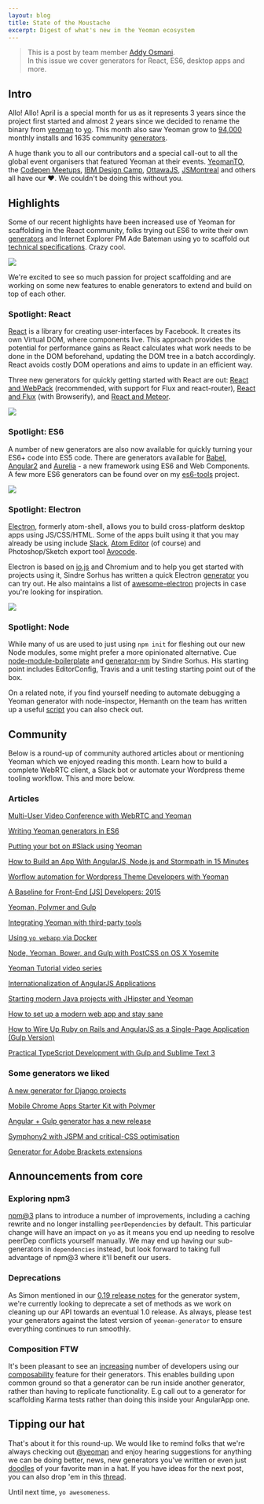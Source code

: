 ```yaml
---
layout: blog
title: State of the Moustache
excerpt: Digest of what's new in the Yeoman ecosystem
---
```


> This is a post by team member [Addy Osmani](https://github.com/addyosmani). <br>In this issue we cover generators for React, ES6, desktop apps and more.

## Intro

Allo! Allo! April is a special month for us as it represents 3 years since the project first started and almost 2 years since we decided to rename the binary from [yeoman](github.com/yeoman/yeoman) to [yo](github.com/yeoman/yo). This month also saw Yeoman grow to [94,000](npmjs.com/package/yo) monthly installs and 1635 community [generators](http://yeoman.io/generators/).

A huge thank you to all our contributors and a special call-out to all the global event organisers that featured Yeoman at their events. [YeomanTO](https://twitter.com/YeomanTO), the [Codepen Meetups](https://twitter.com/Smartass_io/status/580501962527010816), [IBM Design Camp](https://twitter.com/kevinSuttle/status/568811512938127361), [OttawaJS](https://twitter.com/solanojuan/status/575807587095990272), [JSMontreal](https://twitter.com/jsmontreal) and others all have our ❤. We couldn't be doing this without you.

## Highlights

Some of our recent highlights have been increased use of Yeoman for scaffolding in the React community, folks trying out ES6 to write their own [generators](http://mammal.io/articles/yeoman-generators-es6) and Internet Explorer PM Ade Bateman using yo to scaffold out [technical specifications](http://adrianba.net/archive/2015/03/14/using-yeoman-to-start-writing-technical-specifications-with-respec.aspx). Crazy cool.

![](/assets/img/blog/april-es6.png)

We're excited to see so much passion for project scaffolding and are working on some new features to enable generators to extend and build on top of each other.

### Spotlight: React

[React](http://reactjs.com) is a library for creating user-interfaces by Facebook. It creates its own Virtual DOM, where components live. This approach provides the potential for performance gains as React calculates what work needs to be done in the DOM beforehand, updating the DOM tree in a batch accordingly. React avoids costly DOM operations and aims to update in an efficient way.

Three new generators for quickly getting started with React are out: [React and WebPack](https://github.com/newtriks/generator-react-webpack) (recommended, with support for Flux and react-router), [React and Flux](https://github.com/banderson/generator-flux-react) (with Browserify), and [React and Meteor](https://github.com/payner35/generator-meteor-react).

![](/assets/img/blog/april-react.png)


### Spotlight: ES6

A number of new generators are also now available for quickly turning your ES6+ code into ES5 code. There are generators available for [Babel](https://github.com/thejameskyle/generator-es6-library-boilerplate), [Angular2](https://github.com/swirlycheetah/generator-angular2) and [Aurelia](https://github.com/zewa666/generator-aurelia) - a new framework using ES6 and Web Components. A few more ES6 generators can be found over on my [es6-tools](https://github.com/addyosmani/es6-tools#code-generation) project.

![](/assets/img/blog/april-es62.png)

### Spotlight: Electron

[Electron](http://electron.atom.io/), formerly atom-shell, allows you to build cross-platform desktop apps using JS/CSS/HTML. Some of the apps built using it that you may already be using include [Slack](https://slack.com/), [Atom Editor](https://atom.io) (of course) and Photoshop/Sketch export tool [Avocode](http://avocode.com/).

Electron is based on [io.js](http://iojs.org/) and Chromium and to help you get started with projects using it, Sindre Sorhus has written a quick Electron [generator](https://github.com/sindresorhus/generator-electron) you can try out. He also maintains a list of [awesome-electron](https://github.com/sindresorhus/awesome-electron) projects in case you're looking for inspiration.

![](/assets/img/blog/april-electron.png)

### Spotlight: Node

While many of us are used to just using `npm init` for fleshing out our new Node modules, some might prefer a more opinionated alternative.  Cue [node-module-boilerplate](https://github.com/sindresorhus/node-module-boilerplate) and [generator-nm](https://github.com/sindresorhus/generator-nm) by Sindre Sorhus. His starting point includes EditorConfig, Travis and a unit testing starting point out of the box. 

On a related note, if you find yourself needing to automate debugging a Yeoman generator with node-inspector, Hemanth on the team has written up a useful [script](https://github.com/hemanth/debug-yeoman-generator) you can also check out.

## Community

Below is a round-up of community authored articles about or mentioning Yeoman which we enjoyed reading this month. Learn how to build a complete WebRTC client, a Slack bot or automate your Wordpress theme tooling workflow. This and more below.

### Articles

[Multi-User Video Conference with WebRTC and Yeoman](http://blog.mgechev.com/2014/12/26/multi-user-video-conference-webrtc-angularjs-yeoman)

[Writing Yeoman generators in ES6](http://mammal.io/articles/yeoman-generators-es6)

[Putting your bot on #Slack using Yeoman](http://blog.pandorabots.com/putting-your-bot-on-slack/)

[How to Build an App With AngularJS, Node.js and Stormpath in 15 Minutes](https://stormpath.com/blog/angular-node-15-minutes)

[Worflow automation for Wordpress Theme Developers with Yeoman](https://speakerdeck.com/artificermil/front-end-workflow-automation-for-wordpress-theme-and-plugin-development)

[A Baseline for Front-End \[JS\] Developers: 2015](http://rmurphey.com/blog/2015/03/23/a-baseline-for-front-end-developers-2015)

[Yeoman, Polymer and Gulp](http://robdodson.me/yeoman-polymer-and-gulp)

[Integrating Yeoman with third-party tools](http://yeoman.io/authoring/integrating-yeoman.html)

[Using `yo webapp` via Docker](https://asciinema.org/a/13240)

[Node, Yeoman, Bower, and Gulp with PostCSS on OS X Yosemite](http://itmustbe.com/code/2015/04/04/node-yeoman-bower-gulp-postcss-os-x-yosemite/)

[Yeoman Tutorial video series](https://youtube.com/watch?list=PLpP9FLMkNf54AFwvRgYb8KMbKCaqqopsl&v=bqTLJi086Po)

[Internationalization of AngularJS Applications](https://scotch.io/tutorials/internationalization-of-angularjs-applications)

[Starting modern Java projects with JHipster and Yeoman](http://www.drissamri.be/blog/technology/starting-modern-java-project-with-jhipster/)

[How to set up a modern web app and stay sane](http://khmylov.com/blog/2015/02/build-web-app-and-survive/)

[How to Wire Up Ruby on Rails and AngularJS as a Single-Page Application (Gulp Version)](http://angularonrails.com/how-to-wire-up-ruby-on-rails-and-angularjs-as-a-single-page-application-gulp-version/?utm_medium=email&utm_source=rubyweekly)

[Practical TypeScript Development with Gulp and Sublime Text 3](https://airpair.com/typescript/posts/typescript-development-with-gulp-and-sublime-text?utm_medium=email&utm_source=javascriptweekly)

### Some generators we liked

[A new generator for Django projects](http://axiacore.github.io/generator-django-axiacore/)

[Mobile Chrome Apps Starter Kit with Polymer](https://github.com/ragingwind/mobile-chrome-apps-starter-kit)

[Angular + Gulp generator has a new release](https://github.com/Swiip/generator-gulp-angular/releases)

[Symphony2 with JSPM and critical-CSS optimisation](https://github.com/bezoerb/generator-grunt-symfony)

[Generator for Adobe Brackets extensions](https://github.com/sixertoy/generator-brackextension)

## Announcements from core

### Exploring npm3

[npm@3](https://github.com/npm/npm/wiki/Roadmap) plans to introduce a number of improvements, including a caching rewrite and no longer installing `peerDependencies` by default. This particular change will have an impact on `yo` as it means you end up needing to resolve peerDep conflicts yourself manually. We may end up having our sub-generators in `dependencies` instead, but look forward to taking full advantage of npm@3 where it'll benefit our users.

### Deprecations

As Simon mentioned in our [0.19 release notes](https://github.com/yeoman/generator/releases/tag/v0.19.0) for the generator system, we're currently looking to deprecate a set of methods as we work on cleaning up our API towards an eventual 1.0 release. As always, please test your generators against the latest version of `yeoman-generator` to ensure everything continues to run smoothly.

### Composition FTW

It's been pleasant to see an [increasing](https://twitter.com/tomwayson/status/588564830665084930) number of developers using our [composability](http://yeoman.io/authoring/composability.html) feature for their generators. This enables building upon common ground so that a generator can be run inside another generator, rather than having to replicate functionality. E.g call out to a generator for scaffolding Karma tests rather than doing this inside your AngularApp one.

## Tipping our hat

That's about it for this round-up. We would like to remind folks that we're always checking out [@yeoman](http://twitter.com/yeoman) and enjoy hearing suggestions for anything we can be doing better, news, new generators you've written or even just [doodles](https://twitter.com/kittytail38/status/573522972528373761) of your favorite man in a hat. If you have ideas for the next post, you can also drop 'em in this [thread](https://github.com/yeoman/yeoman/issues/1411).

Until next time, `yo awesomeness`.


